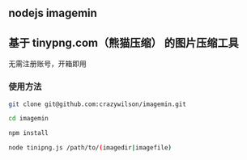 ## nodejs imagemin

## 基于 tinypng.com（熊猫压缩） 的图片压缩工具

无需注册账号，开箱即用

### 使用方法

```bash
git clone git@github.com:crazywilson/imagemin.git

cd imagemin

npm install

node tinipng.js /path/to/(imagedir|imagefile)
```
